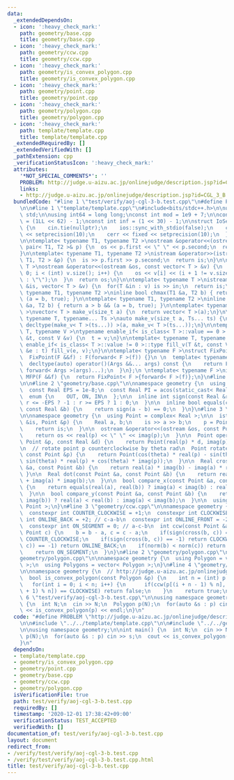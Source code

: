 ```yaml
---
data:
  _extendedDependsOn:
  - icon: ':heavy_check_mark:'
    path: geometry/base.cpp
    title: geometry/base.cpp
  - icon: ':heavy_check_mark:'
    path: geometry/ccw.cpp
    title: geometry/ccw.cpp
  - icon: ':heavy_check_mark:'
    path: geometry/is_convex_polygon.cpp
    title: geometry/is_convex_polygon.cpp
  - icon: ':heavy_check_mark:'
    path: geometry/point.cpp
    title: geometry/point.cpp
  - icon: ':heavy_check_mark:'
    path: geometry/polygon.cpp
    title: geometry/polygon.cpp
  - icon: ':heavy_check_mark:'
    path: template/template.cpp
    title: template/template.cpp
  _extendedRequiredBy: []
  _extendedVerifiedWith: []
  _pathExtension: cpp
  _verificationStatusIcon: ':heavy_check_mark:'
  attributes:
    '*NOT_SPECIAL_COMMENTS*': ''
    PROBLEM: http://judge.u-aizu.ac.jp/onlinejudge/description.jsp?id=CGL_3_B
    links:
    - http://judge.u-aizu.ac.jp/onlinejudge/description.jsp?id=CGL_3_B
  bundledCode: "#line 1 \"test/verify/aoj-cgl-3-b.test.cpp\"\n#define PROBLEM \"http://judge.u-aizu.ac.jp/onlinejudge/description.jsp?id=CGL_3_B\"\
    \n\n#line 1 \"template/template.cpp\"\n#include<bits/stdc++.h>\n\nusing namespace\
    \ std;\n\nusing int64 = long long;\nconst int mod = 1e9 + 7;\n\nconst int64 infll\
    \ = (1LL << 62) - 1;\nconst int inf = (1 << 30) - 1;\n\nstruct IoSetup {\n  IoSetup()\
    \ {\n    cin.tie(nullptr);\n    ios::sync_with_stdio(false);\n    cout << fixed\
    \ << setprecision(10);\n    cerr << fixed << setprecision(10);\n  }\n} iosetup;\n\
    \n\ntemplate< typename T1, typename T2 >\nostream &operator<<(ostream &os, const\
    \ pair< T1, T2 >& p) {\n  os << p.first << \" \" << p.second;\n  return os;\n\
    }\n\ntemplate< typename T1, typename T2 >\nistream &operator>>(istream &is, pair<\
    \ T1, T2 > &p) {\n  is >> p.first >> p.second;\n  return is;\n}\n\ntemplate< typename\
    \ T >\nostream &operator<<(ostream &os, const vector< T > &v) {\n  for(int i =\
    \ 0; i < (int) v.size(); i++) {\n    os << v[i] << (i + 1 != v.size() ? \" \"\
    \ : \"\");\n  }\n  return os;\n}\n\ntemplate< typename T >\nistream &operator>>(istream\
    \ &is, vector< T > &v) {\n  for(T &in : v) is >> in;\n  return is;\n}\n\ntemplate<\
    \ typename T1, typename T2 >\ninline bool chmax(T1 &a, T2 b) { return a < b &&\
    \ (a = b, true); }\n\ntemplate< typename T1, typename T2 >\ninline bool chmin(T1\
    \ &a, T2 b) { return a > b && (a = b, true); }\n\ntemplate< typename T = int64\
    \ >\nvector< T > make_v(size_t a) {\n  return vector< T >(a);\n}\n\ntemplate<\
    \ typename T, typename... Ts >\nauto make_v(size_t a, Ts... ts) {\n  return vector<\
    \ decltype(make_v< T >(ts...)) >(a, make_v< T >(ts...));\n}\n\ntemplate< typename\
    \ T, typename V >\ntypename enable_if< is_class< T >::value == 0 >::type fill_v(T\
    \ &t, const V &v) {\n  t = v;\n}\n\ntemplate< typename T, typename V >\ntypename\
    \ enable_if< is_class< T >::value != 0 >::type fill_v(T &t, const V &v) {\n  for(auto\
    \ &e : t) fill_v(e, v);\n}\n\ntemplate< typename F >\nstruct FixPoint : F {\n\
    \  FixPoint(F &&f) : F(forward< F >(f)) {}\n \n  template< typename... Args >\n\
    \  decltype(auto) operator()(Args &&... args) const {\n    return F::operator()(*this,\
    \ forward< Args >(args)...);\n  }\n};\n \ntemplate< typename F >\ninline decltype(auto)\
    \ MFP(F &&f) {\n  return FixPoint< F >{forward< F >(f)};\n}\n#line 4 \"test/verify/aoj-cgl-3-b.test.cpp\"\
    \n\n#line 2 \"geometry/base.cpp\"\n\nnamespace geometry {\n  using Real = double;\n\
    \  const Real EPS = 1e-8;\n  const Real PI = acos(static_cast< Real >(-1));\n\n\
    \  enum {\n    OUT, ON, IN\n  };\n\n  inline int sign(const Real &r) {\n    return\
    \ r <= -EPS ? -1 : r >= EPS ? 1 : 0;\n  }\n\n  inline bool equals(const Real &a,\
    \ const Real &b) {\n    return sign(a - b) == 0;\n  }\n}\n#line 3 \"geometry/point.cpp\"\
    \n\nnamespace geometry {\n  using Point = complex< Real >;\n\n  istream &operator>>(istream\
    \ &is, Point &p) {\n    Real a, b;\n    is >> a >> b;\n    p = Point(a, b);\n\
    \    return is;\n  }\n\n  ostream &operator<<(ostream &os, const Point &p) {\n\
    \    return os << real(p) << \" \" << imag(p);\n  }\n\n  Point operator*(const\
    \ Point &p, const Real &d) {\n    return Point(real(p) * d, imag(p) * d);\n  }\n\
    \n  // rotate point p counterclockwise by theta rad\n  Point rotate(Real theta,\
    \ const Point &p) {\n    return Point(cos(theta) * real(p) - sin(theta) * imag(p),\
    \ sin(theta) * real(p) + cos(theta) * imag(p));\n  }\n\n  Real cross(const Point\
    \ &a, const Point &b) {\n    return real(a) * imag(b) - imag(a) * real(b);\n \
    \ }\n\n  Real dot(const Point &a, const Point &b) {\n    return real(a) * real(b)\
    \ + imag(a) * imag(b);\n  }\n\n  bool compare_x(const Point &a, const Point &b)\
    \ {\n    return equals(real(a), real(b)) ? imag(a) < imag(b) : real(a) < real(b);\n\
    \  }\n\n  bool compare_y(const Point &a, const Point &b) {\n    return equals(imag(a),\
    \ imag(b)) ? real(a) < real(b) : imag(a) < imag(b);\n  }\n\n  using Points = vector<\
    \ Point >;\n}\n#line 3 \"geometry/ccw.cpp\"\n\nnamespace geometry {\n  // http://judge.u-aizu.ac.jp/onlinejudge/description.jsp?id=CGL_1_C\n\
    \  constexpr int COUNTER_CLOCKWISE = +1;\n  constexpr int CLOCKWISE = -1;\n  constexpr\
    \ int ONLINE_BACK = +2; // c-a-b\n  constexpr int ONLINE_FRONT = -2; // a-b-c\n\
    \  constexpr int ON_SEGMENT = 0; // a-c-b\n  int ccw(const Point &a, Point b,\
    \ Point c) {\n    b = b - a, c = c - a;\n    if(sign(cross(b, c)) == +1) return\
    \ COUNTER_CLOCKWISE;\n    if(sign(cross(b, c)) == -1) return CLOCKWISE;\n    if(sign(dot(b,\
    \ c)) == -1) return ONLINE_BACK;\n    if(norm(b) < norm(c)) return ONLINE_FRONT;\n\
    \    return ON_SEGMENT;\n  }\n}\n#line 2 \"geometry/polygon.cpp\"\n\n#line 4 \"\
    geometry/polygon.cpp\"\n\nnamespace geometry {\n  using Polygon = vector< Point\
    \ >;\n  using Polygons = vector< Polygon >;\n}\n#line 4 \"geometry/is_convex_polygon.cpp\"\
    \n\nnamespace geometry {\n  // http://judge.u-aizu.ac.jp/onlinejudge/description.jsp?id=CGL_3_B\n\
    \  bool is_convex_polygon(const Polygon &p) {\n    int n = (int) p.size();\n \
    \   for(int i = 0; i < n; i++) {\n      if(ccw(p[(i + n - 1) % n], p[i], p[(i\
    \ + 1) % n]) == CLOCKWISE) return false;\n    }\n    return true;\n  }\n}\n#line\
    \ 6 \"test/verify/aoj-cgl-3-b.test.cpp\"\n\nusing namespace geometry;\n\nint main()\
    \ {\n  int N;\n  cin >> N;\n  Polygon p(N);\n  for(auto &s : p) cin >> s;\n  cout\
    \ << is_convex_polygon(p) << endl;\n}\n"
  code: "#define PROBLEM \"http://judge.u-aizu.ac.jp/onlinejudge/description.jsp?id=CGL_3_B\"\
    \n\n#include \"../../template/template.cpp\"\n\n#include \"../../geometry/is_convex_polygon.cpp\"\
    \n\nusing namespace geometry;\n\nint main() {\n  int N;\n  cin >> N;\n  Polygon\
    \ p(N);\n  for(auto &s : p) cin >> s;\n  cout << is_convex_polygon(p) << endl;\n\
    }\n"
  dependsOn:
  - template/template.cpp
  - geometry/is_convex_polygon.cpp
  - geometry/point.cpp
  - geometry/base.cpp
  - geometry/ccw.cpp
  - geometry/polygon.cpp
  isVerificationFile: true
  path: test/verify/aoj-cgl-3-b.test.cpp
  requiredBy: []
  timestamp: '2020-12-01 17:38:42+09:00'
  verificationStatus: TEST_ACCEPTED
  verifiedWith: []
documentation_of: test/verify/aoj-cgl-3-b.test.cpp
layout: document
redirect_from:
- /verify/test/verify/aoj-cgl-3-b.test.cpp
- /verify/test/verify/aoj-cgl-3-b.test.cpp.html
title: test/verify/aoj-cgl-3-b.test.cpp
---
```

